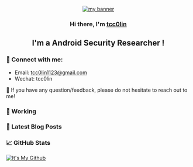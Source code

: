 <p align="center">
  <a href="https://tcc0lin.github.io/" target="_blank" rel="noreferrer"><img src="https://github.com/tcc0lin/picx-images-hosting/raw/master/ai-generated-7803075_1920.6f0u5uc7x2.webp" alt="my banner"></a>
</p>

<h3 align="center">
Hi there, I'm <a href="https://tcc0lin.github.io/" target="_blank" rel="noreferrer">tcc0lin</a> 
</h3>

<h2 align="center">
I'm a Android Security Researcher !
</h2> 

### 🤝 Connect with me:

- Email: tcc0lin1123@gmail.com
- Wechat: tcc0lin

💬 If you have any question/feedback, please do not hesitate to reach out to me!

### 🔭 Working

### 📝 Latest Blog Posts

### 📈 GitHub Stats 

[![It's My Github](https://github-readme-stats.vercel.app/api?username=tcc0lin&show_icons=true&theme=radical)]()
